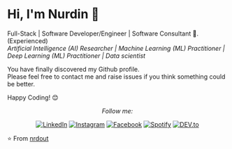 # Hi, I'm Nurdin :chicken:

Full-Stack | Software Developer/Engineer | Software Consultant :robot:. (Experienced)<br>
<i> Artificial Intelligence (AI) Researcher | Machine Learning (ML) Practitioner | Deep Learning (ML) Practitioner | Data scientist </i>

You have finally discovered my Github profile. <br>
Please feel free to contact me and raise issues if you think something could be better.

Happy Coding! 😊

<div align="center">

<i>Follow me:</i><br>

<a href="https://www.linkedin.com/in/nrdout" target="_blank"><img src="https://img.shields.io/badge/LinkedIn-%230077B5.svg?&style=flat-square&logo=linkedin&logoColor=white" alt="LinkedIn"></a>
<a href="https://www.instagram.com/nrdout" target="_blank"><img src="https://img.shields.io/badge/Instagram-%23E4405F.svg?&style=flat-square&logo=instagram&logoColor=white" alt="Instagram"></a>
<a href="https://www.facebook.com/nrdout" target="_blank"><img src="https://img.shields.io/badge/Facebook-%231877F2.svg?&style=flat-square&logo=facebook&logoColor=white" alt="Facebook"></a>
<a href="https://open.spotify.com/user/nrdout" target="_blank"><img src="https://img.shields.io/badge/Spotify-%231ED760.svg?&style=flat-square&logo=spotify&logoColor=white" alt="Spotify"></a>
<a href="https://dev.to/nrdout" target="_blank"><img src="https://img.shields.io/badge/DEV-%230A0A0A.svg?&style=flat-square&logo=DEV.to&logoColor=white" alt="DEV.to"></a>

</div>


⭐ From [nrdout](https://github.com/nrdout)
